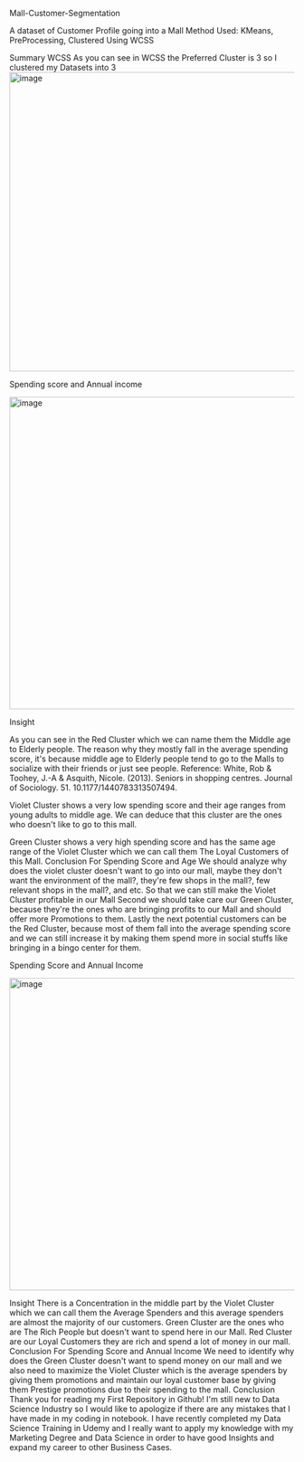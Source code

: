 Mall-Customer-Segmentation

A dataset of Customer Profile going into a Mall
Method Used: KMeans, PreProcessing, Clustered Using WCSS

Summary
WCSS As you can see in WCSS the Preferred Cluster is 3 so I clustered my Datasets into 3
<img width="954" height="529" alt="image" src="https://github.com/user-attachments/assets/95f16c96-c6ca-4753-bda0-d6e4944b815b" />

Spending score and Annual income

<img width="975" height="552" alt="image" src="https://github.com/user-attachments/assets/5506307d-31f8-42ad-8fc6-1622b77d0850" />


Insight

As you can see in the Red Cluster which we can name them the Middle age to Elderly people.
The reason why they mostly fall in the average spending score, it's because middle age to Elderly people tend to go to the Malls to socialize with their friends or just see people.
Reference: White, Rob & Toohey, J.-A & Asquith, Nicole. (2013). Seniors in shopping centres. Journal of Sociology. 51. 10.1177/1440783313507494.

Violet Cluster shows a very low spending score and their age ranges from young adults to middle age. We can deduce that this cluster are the ones who doesn't like to go to this mall.

Green Cluster shows a very high spending score and has the same age range of the Violet Cluster which we can call them The Loyal Customers of this Mall.
Conclusion For Spending Score and Age
We should analyze why does the violet cluster doesn't want to go into our mall, maybe they don't want the environment of the mall?, they're few shops in the mall?, few relevant shops in the mall?, and etc. So that we can still make the Violet Cluster profitable in our Mall
Second we should take care our Green Cluster, because they're the ones who are bringing profits to our Mall and should offer more Promotions to them.
Lastly the next potential customers can be the Red Cluster, because most of them fall into the average spending score and we can still increase it by making them spend more in social stuffs like bringing in a bingo center for them.

Spending Score and Annual Income

<img width="975" height="552" alt="image" src="https://github.com/user-attachments/assets/e23a5dbd-9c91-449f-a24a-b05ab800c765" />


Insight
There is a Concentration in the middle part by the Violet Cluster which we can call them the Average Spenders and this average spenders are almost the majority of our customers.
Green Cluster are the ones who are The Rich People but doesn't want to spend here in our Mall. Red Cluster are our Loyal Customers they are rich and spend a lot of money in our mall.
Conclusion For Spending Score and Annual Income
We need to identify why does the Green Cluster doesn't want to spend money on our mall and we also need to maximize the Violet Cluster which is the average spenders by giving them promotions and maintain our loyal customer base by giving them Prestige promotions due to their spending to the mall.
Conclusion
Thank you for reading my First Repository in Github! I'm still new to Data Science Industry so I would like to apologize if there are any mistakes that I have made in my coding in notebook. I have recently completed my Data Science Training in Udemy and I really want to apply my knowledge with my Marketing Degree and Data Science in order to have good Insights and expand my career to other Business Cases.



